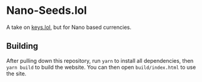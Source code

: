 # Nano-Seeds.lol

A take on [keys.lol](https://keys.lol), but for Nano based currencies.

## Building

After pulling down this repository, run `yarn` to install all dependencies, then `yarn build` to build the website. You can then open `build/index.html` to use the site.
